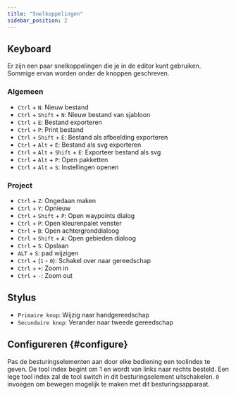 ```yaml
---
title: "Snelkoppelingen"
sidebar_position: 2
---
```



## Keyboard

Er zijn een paar snelkoppelingen die je in de editor kunt gebruiken. Sommige ervan worden onder de knoppen geschreven.

### Algemeen

* `Ctrl` + `N`: Nieuw bestand
* `Ctrl` + `Shift` + `N`: Nieuw bestand van sjabloon
* `Ctrl` + `E`: Bestand exporteren
* `Ctrl` + `P`: Print bestand
* `Ctrl` + `Shift` + `E`: Bestand als afbeelding exporteren
* `Ctrl` + `Alt` + `E`: Bestand als svg exporteren
* `Ctrl` + `Alt` + `Shift` + `E`: Exporteer bestand als svg
* `Ctrl` + `Alt` + `P`: Open pakketten
* `Ctrl` + `Alt` + `S`: Instellingen openen

### Project

* `Ctrl` + `Z`: Ongedaan maken
* `Ctrl` + `Y`: Opnieuw
* `Ctrl` + `Shift` + `P`: Open waypoints dialog
* `Ctrl` + `P`: Open kleurenpalet venster
* `Ctrl` + `B`: Open achtergronddialoog
* `Ctrl` + `Shift` + `A`: Open gebieden dialoog
* `Ctrl` + `S`: Opslaan
* `ALT` + `S`: pad wijzigen
* `Ctrl` + (`1` - `0`): Schakel over naar gereedschap
* `Ctrl` + `+`: Zoom in
* `Ctrl` + `-`: Zoom out

## Stylus

* `Primaire knop`: Wijzig naar handgereedschap
* `Secundaire knop`: Verander naar tweede gereedschap

## Configureren {#configure}

Pas de besturingselementen aan door elke bediening een toolindex te geven. De tool index begint om 1 en wordt van links naar rechts besteld. Een lege tool index zal de tool switch in dit besturingselement uitschakelen. `0` invoegen om bewegen mogelijk te maken met dit besturingsapparaat.
